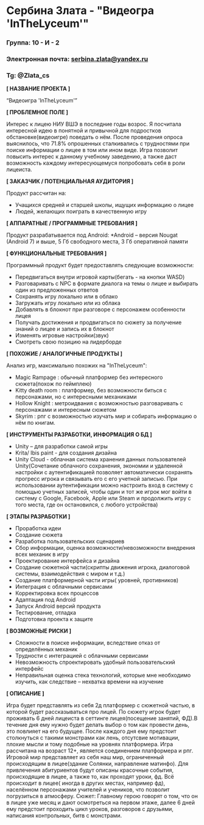 # Сербина Злата - "Видеогра 'InTheLyceum'"

### Группа: 10 - И - 2
### Электронная почта: serbina.zlata@yandex.ru
### Tg: @Zlata_cs


**[ НАЗВАНИЕ ПРОЕКТА ]**

“Видеоигра 'InTheLyceum'”

**[ ПРОБЛЕМНОЕ ПОЛЕ ]**

Интерес к лицею НИУ ВШЭ в последние годы возрос. Я посчитала интересной идею в понятной и привычной для подростков обстановке(видеоигре) поведать о нём. После проведения опроса выяснилось, что 71.8% опрошенных сталкивались с трудностями при поиске информации о лицее в том или ином виде. Игра позволит повысить интерес к данному учебному заведению, а также даст возможность каждому интересующемуся попробовать себя в роли лицеиста. 

**[ ЗАКАЗЧИК / ПОТЕНЦИАЛЬНАЯ АУДИТОРИЯ ]**

Продукт рассчитан на:

* Учащихся средней и старшей школы, ищущих информацию о лицее
* Людей, желающих поиграть в качественную игру

**[ АППАРАТНЫЕ / ПРОГРАММНЫЕ ТРЕБОВАНИЯ ]** 

Продукт разрабатывается под Android:
*Android – версия Nougat (Android 7) и выше, 5 Гб свободного места, 3 Гб оперативной памяти


**[ ФУНКЦИОНАЛЬНЫЕ ТРЕБОВАНИЯ ]**
  
Программный продукт будет предоставлять следующие возможности:
* Передвигаться внутри игровой карты(бегать - на кнопки WASD)
* Разговаривать с NPC в формате диалога на темы о лицее и выбирать один из предложенных ответов
* Сохранять игру локально или в облако
* Загружать игру локально или из облака
* Добавлять в блокнот при разговоре с персонажем особенности лицея
* Получать достижения и продвигаться по сюжету за получение знаний о лицее и запись их в блокнот
* Изменять игровые настройки(звук)
* Смотреть свою позицию на лидерборде

**[ ПОХОЖИЕ / АНАЛОГИЧНЫЕ ПРОДУКТЫ ]**

Анализ игр, максимально похожих на "InTheLyceum":

* Magic Rampage : обычный платформер без интересного сюжета(похож по геймплею)
* Kitty death room : платформер, без возможности биться с персонажами, но с интересными механиками
* Hollow Knight : метроидвания с возможностью разговаривать с персонажами и интересным сюжетом
* Skyrim : рпг с возможностью изучать мир и собирать информацию о нём по книгам.

**[ ИНСТРУМЕНТЫ РАЗРАБОТКИ, ИНФОРМАЦИЯ О БД ]**

*	Unity – для разработки самой игры
*	Krita/ Ibis paint - для создания дизайна
*	Unity Cloud - облачная система хранения данных пользователей Unity(Сочетание облачного сохранения, экономии и удаленной настройки с аутентификацией позволяет автоматически сохранять прогресс игрока и связывать его с его учетной записью. При использовании аутентификации можно настроить вход в систему с помощью учетных записей, чтобы один и тот же игрок мог войти в систему с Google, Facebook, Apple или Steam и продолжить игру с того места, где он остановился, с любого устройства)

**[ ЭТАПЫ РАЗРАБОТКИ ]**

* Проработка идеи
* Создание сюжета 
*	Разработка пользовательских сценариев
*	Сбор информации, оценка возможности/невозможности внедрения всех механик в игру
*	Проектирование интерфейса и дизайна
*	Создание сюжетной части(скрипты движения игрока, диалоговой системы, взаимодействия с миром и т.д.)
*	Создание платформерной части игры( уровней, противников)
*	Интеграция с облачными сервисами
*	Корректировка всех процессов
*	Адаптация под Android
*	Запуск Android версий продукта
*	Тестирование, отладка
*	Подготовка проекта к защите

**[ ВОЗМОЖНЫЕ РИСКИ ]**

*	Сложности в поиске информации, вследствие отказ от определённых механик
*	Трудности с интеграцией с облачными сервисами
*	Невозможность спроектировать удобный пользовательский интерфейс 
*	Неправильная оценка стека технологий, которые мне необходимо изучить, как следствие – нехватка времени на изучение

**[ ОПИСАНИЕ ]**

Игра будет представлять из себя 2д платформер с сюжетной частью, в которой будет рассказываться про лицей. По сюжету игрок будет проживать 6 дней лицеиста в сеттинге лицея(посещение занятий, ФД).В течение дня ему нужно будет делать выбор о том как провести день, это повлияет на его будущее. После каждого дня ему предстоит столкнуться с такими монстрами как лень, отсутсвие мотивации, плохие мысли и тому подобные на уровнях платформера. Игра рассчитана на возраст 12+, является соединением платформера и рпг.
Игровой мир представляет из себя наш мир, ограниченный происходящим в лицее(здание Солянки, направление матинфо). Для привлечения абитуриентов будут описаны красочные события, происходящие в лицее, а также то, как проходят уроки, фд. Всё происходит в лицее( иногда в других местах, например фд), населённом персонажами учителей и учеников, что позволит погрузиться в атмосферу.
Сюжет:
Главному герою говорят о том, что он в лицее уже месяц и дают осмотреться на первом этаже, далее 6 дней ему предстоит проходить цикл уроков, разговоров с друзьями, написания контрольных, битв с монстрами.
